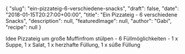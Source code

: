 {
    "slug": "ein-pizzateig-6-verschiedene-snacks",
    "draft": false,
    "date": "2018-01-15T20:27:00+00:00",
    "title": "Ein Pizzateig - 6 verschiedene Snacks",
    "description": null,
    "featuredImage": null,
    "author": "Gabi",
    "recipe": null
}

Idee Pizzateig um große Muffinfrom stülpen - 6 Füllmöglichkeiten - 1 x Suppe, 1 x Salat, 1 x herzhafte Füllung, 1 x süße Füllung